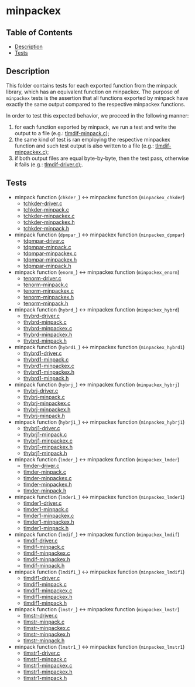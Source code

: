 # minpackex

## Table of Contents
* [Description](#description)
* [Tests](#tests)

## Description

This folder contains tests for each exported function from the minpack library, which has an equivalent function on minpackex. The purpose of ```minpackex``` tests is the assertion that all functions exported by minpack have exactly the same output compared to the respective minpackex functions.

In order to test this expected behavior, we proceed in the following manner:

1. for each function exported by minpack, we run a test and write the output to a file (e.g.: [tlmdif-minpack.c](tlmdif-minpack.c));
2. the same kind of test is ran employing the respective minpackex function and such test output is also written to a file (e.g.: [tlmdif-minpackex.c](tlmdif-minpackex.c));
3. if both output files are equal byte-by-byte, then the test pass, otherwise it fails (e.g.: [tlmdif-driver.c](tlmdif-driver.c));.

## Tests

* minpack function (```chkder_```) &harr; minpackex function (```minpackex_chkder```)
	* [tchkder-driver.c](tchkder-driver.c)
	* [tchkder-minpack.c](tchkder-minpack.c)
	* [tchkder-minpackex.c](tchkder-minpackex.c)
	* [tchkder-minpackex.h](tchkder-minpackex.h)
	* [tchkder-minpack.h](tchkder-minpack.h)
* minpack function (```dpmpar_```) &harr; minpackex function (```minpackex_dpmpar```)
	* [tdpmpar-driver.c](tdpmpar-driver.c)
	* [tdpmpar-minpack.c](tdpmpar-minpack.c)
	* [tdpmpar-minpackex.c](tdpmpar-minpackex.c)
	* [tdpmpar-minpackex.h](tdpmpar-minpackex.h)
	* [tdpmpar-minpack.h](tdpmpar-minpack.h)
* minpack function (```enorm_```) &harr; minpackex function (```minpackex_enorm```)
	* [tenorm-driver.c](tenorm-driver.c)
	* [tenorm-minpack.c](tenorm-minpack.c)
	* [tenorm-minpackex.c](tenorm-minpackex.c)
	* [tenorm-minpackex.h](tenorm-minpackex.h)
	* [tenorm-minpack.h](tenorm-minpack.h)
* minpack function (```hybrd_```) &harr; minpackex function (```minpackex_hybrd```)
	* [thybrd-driver.c](thybrd-driver.c)
	* [thybrd-minpack.c](thybrd-minpack.c)
	* [thybrd-minpackex.c](thybrd-minpackex.c)
	* [thybrd-minpackex.h](thybrd-minpackex.h)
	* [thybrd-minpack.h](thybrd-minpack.h)
* minpack function (```hybrd1_```) &harr; minpackex function (```minpackex_hybrd1```)
	* [thybrd1-driver.c](thybrd1-driver.c)
	* [thybrd1-minpack.c](thybrd1-minpack.c)
	* [thybrd1-minpackex.c](thybrd1-minpackex.c)
	* [thybrd1-minpackex.h](thybrd1-minpackex.h)
	* [thybrd1-minpack.h](thybrd1-minpack.h)
* minpack function (```hybrj_```) &harr; minpackex function (```minpackex_hybrj```)
	* [thybrj-driver.c](thybrj-driver.c)
	* [thybrj-minpack.c](thybrj-minpack.c)
	* [thybrj-minpackex.c](thybrj-minpackex.c)
	* [thybrj-minpackex.h](thybrj-minpackex.h)
	* [thybrj-minpack.h](thybrj-minpack.h)
* minpack function (```hybrj1_```) &harr; minpackex function (```minpackex_hybrj1```)
	* [thybrj1-driver.c](thybrj1-driver.c)
	* [thybrj1-minpack.c](thybrj1-minpack.c)
	* [thybrj1-minpackex.c](thybrj1-minpackex.c)
	* [thybrj1-minpackex.h](thybrj1-minpackex.h)
	* [thybrj1-minpack.h](thybrj1-minpack.h)
* minpack function (```lmder_```) &harr; minpackex function (```minpackex_lmder```)
	* [tlmder-driver.c](tlmder-driver.c)
	* [tlmder-minpack.c](tlmder-minpack.c)
	* [tlmder-minpackex.c](tlmder-minpackex.c)
	* [tlmder-minpackex.h](tlmder-minpackex.h)
	* [tlmder-minpack.h](tlmder-minpack.h)
* minpack function (```lmder1_```) &harr; minpackex function (```minpackex_lmder1```)
	* [tlmder1-driver.c](tlmder1-driver.c)
	* [tlmder1-minpack.c](tlmder1-minpack.c)
	* [tlmder1-minpackex.c](tlmder1-minpackex.c)
	* [tlmder1-minpackex.h](tlmder1-minpackex.h)
	* [tlmder1-minpack.h](tlmder1-minpack.h)
* minpack function (```lmdif_```) &harr; minpackex function (```minpackex_lmdif```)
	* [tlmdif-driver.c](tlmdif-driver.c)
	* [tlmdif-minpack.c](tlmdif-minpack.c)
	* [tlmdif-minpackex.c](tlmdif-minpackex.c)
	* [tlmdif-minpackex.h](tlmdif-minpackex.h)
	* [tlmdif-minpack.h](tlmdif-minpack.h)
* minpack function (```lmdif1_```) &harr; minpackex function (```minpackex_lmdif1```)
	* [tlmdif1-driver.c](tlmdif1-driver.c)
	* [tlmdif1-minpack.c](tlmdif1-minpack.c)
	* [tlmdif1-minpackex.c](tlmdif1-minpackex.c)
	* [tlmdif1-minpackex.h](tlmdif1-minpackex.h)
	* [tlmdif1-minpack.h](tlmdif1-minpack.h)
* minpack function (```lmstr_```) &harr; minpackex function (```minpackex_lmstr```)
	* [tlmstr-driver.c](tlmstr-driver.c)
	* [tlmstr-minpack.c](tlmstr-minpack.c)
	* [tlmstr-minpackex.c](tlmstr-minpackex.c)
	* [tlmstr-minpackex.h](tlmstr-minpackex.h)
	* [tlmstr-minpack.h](tlmstr-minpack.h)
* minpack function (```lmstr1_```) &harr; minpackex function (```minpackex_lmstr1```)
	* [tlmstr1-driver.c](tlmstr1-driver.c)
	* [tlmstr1-minpack.c](tlmstr1-minpack.c)
	* [tlmstr1-minpackex.c](tlmstr1-minpackex.c)
	* [tlmstr1-minpackex.h](tlmstr1-minpackex.h)
	* [tlmstr1-minpack.h](tlmstr1-minpack.h)
